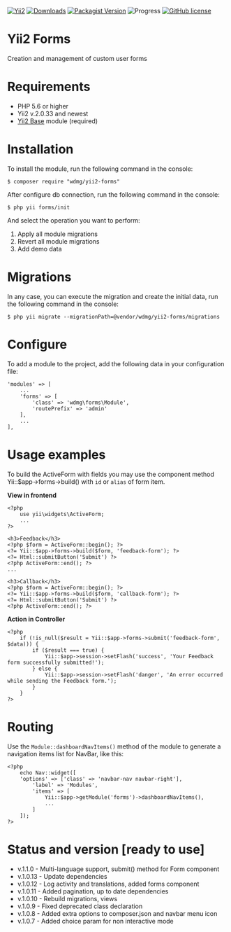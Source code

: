 [![Yii2](https://img.shields.io/badge/required-Yii2_v2.0.33-blue.svg)](https://packagist.org/packages/yiisoft/yii2)
[![Downloads](https://img.shields.io/packagist/dt/wdmg/yii2-forms.svg)](https://packagist.org/packages/wdmg/yii2-forms)
[![Packagist Version](https://img.shields.io/packagist/v/wdmg/yii2-forms.svg)](https://packagist.org/packages/wdmg/yii2-forms)
![Progress](https://img.shields.io/badge/progress-ready_to_use-green.svg)
[![GitHub license](https://img.shields.io/github/license/wdmg/yii2-forms.svg)](https://github.com/wdmg/yii2-forms/blob/master/LICENSE)

# Yii2 Forms
Creation and management of custom user forms

# Requirements 
* PHP 5.6 or higher
* Yii2 v.2.0.33 and newest
* [Yii2 Base](https://github.com/wdmg/yii2-base) module (required)

# Installation
To install the module, run the following command in the console:

`$ composer require "wdmg/yii2-forms"`

After configure db connection, run the following command in the console:

`$ php yii forms/init`

And select the operation you want to perform:
  1) Apply all module migrations
  2) Revert all module migrations
  3) Add demo data

# Migrations
In any case, you can execute the migration and create the initial data, run the following command in the console:

`$ php yii migrate --migrationPath=@vendor/wdmg/yii2-forms/migrations`

# Configure

To add a module to the project, add the following data in your configuration file:

    'modules' => [
        ...
        'forms' => [
            'class' => 'wdmg\forms\Module',
            'routePrefix' => 'admin'
        ],
        ...
    ],

# Usage examples
To build the ActiveForm with fields you may use the component method Yii::$app->forms->build() with `id` or `alias` of form item.

**View in frontend**

    <?php
        use yii\widgets\ActiveForm;
        ...
    ?>
        
    <h3>Feedback</h3>
    <?php $form = ActiveForm::begin(); ?>
    <?= Yii::$app->forms->build($form, 'feedback-form'); ?>
    <?= Html::submitButton('Submit') ?>
    <?php ActiveForm::end(); ?>
    ...
    
    <h3>Callback</h3>
    <?php $form = ActiveForm::begin(); ?>
    <?= Yii::$app->forms->build($form, 'сallback-form'); ?>
    <?= Html::submitButton('Submit') ?>
    <?php ActiveForm::end(); ?>

**Action in Controller**

    <?php
        if (!is_null($result = Yii::$app->forms->submit('feedback-form', $data))) {
            if ($result === true) {
                Yii::$app->session->setFlash('success', 'Your Feedback form successfully submitted!');
            } else {
                Yii::$app->session->setFlash('danger', 'An error occurred while sending the Feedback form.');
            }
        }
    ?>

# Routing
Use the `Module::dashboardNavItems()` method of the module to generate a navigation items list for NavBar, like this:

    <?php
        echo Nav::widget([
        'options' => ['class' => 'navbar-nav navbar-right'],
            'label' => 'Modules',
            'items' => [
                Yii::$app->getModule('forms')->dashboardNavItems(),
                ...
            ]
        ]);
    ?>


# Status and version [ready to use]
* v.1.1.0 - Multi-language support, submit() method for Form component
* v.1.0.13 - Update dependencies
* v.1.0.12 - Log activity and translations, added forms component
* v.1.0.11 - Added pagination, up to date dependencies
* v.1.0.10 - Rebuild migrations, views
* v.1.0.9 - Fixed deprecated class declaration
* v.1.0.8 - Added extra options to composer.json and navbar menu icon
* v.1.0.7 - Added choice param for non interactive mode